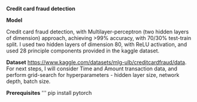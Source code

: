 **Credit card fraud detection**

**Model**

Credit card fraud detection, with Multilayer-perceptron (two hidden layers of dimension) approach, achieving >99% accuracy, with 70/30% test-train split. I used two hidden layers of dimension 80, with ReLU activation, and used 28 principle components provided in the kaggle dataset. 

**Dataset**
https://www.kaggle.com/datasets/mlg-ulb/creditcardfraud/data. 
For next steps, I will consider Time and Amount transaction data, and perform grid-search for hyperparameters - hidden layer size, network depth, batch size.

**Prerequisites**
'''
pip install pytorch

